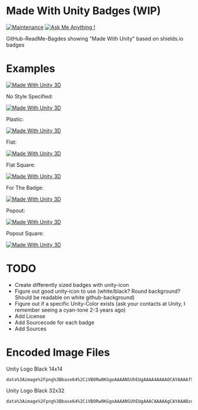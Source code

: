 # Made With Unity Badges (WIP)

[![Maintenance](https://img.shields.io/badge/Maintained%3F-yes-green.svg)](https://github.com/matthiaszarzecki/HackathonList/graphs/commit-activity) [![Ask Me Anything !](https://img.shields.io/badge/Ask%20me-anything-1abc9c.svg)](https://matthewongamedesign.wordpress.com/)

GitHub-ReadMe-Bagdes showing "Made With Unity" based on shields.io badges

# Examples
[![Made With Unity 3D](https://img.shields.io/badge/Made%20With-Unity%203D-blue.svg)](https://unity3d.com/de)


No Style Specified:

[![Made With Unity 3D](https://img.shields.io/badge/Made%20With-Unity%203D-blue.svg?logo=data%3Aimage%2Fpng%3Bbase64%2CiVBORw0KGgoAAAANSUhEUgAAAA4AAAAOCAYAAAAfSC3RAAACE0lEQVQoz2XSv6tXdRzH8efrfT7fX%2FdaXutaSS53CsJFUZOmiEAaNGgwh5AIt7akodoSHRS9uAguXQgdLkENBYI4BBEOEvUPtGhxJb2ldvV%2Bzz3n8341JATe5%2F7YnlrY9RpEUkeFP%2F9eZUfMULdNQFDWEoe2KHO3pTfCvFMzr6RzsfBUlogOsPcBp5U%2BANoigwFJq8BisLl5tXWBtp4HXrX9lTPfx%2FzBf3BPoBf%2Fh07G45kj0ZS7gkXX%2BoEzd%2FauH9XwS8CcMz8F5hWx9wkU0eWR%2BWZ2ua%2F9D6t3bh3D%2BVsXdhdeKGpOua8X%2B8wLwLrtgwEg673IWO42pldr37397HMvPByMxkgwoPnC6bWa0zMNXse%2BIXSgAMcwSwARzXg0mb2siElm5oAYg97qu8fHa27cYzgC%2BTvXvFccOYmMMBDSWNJWnGNwAiMDQWlFEBUIeqNpcfhSW7RR2vwy7JXp4wdHR5OZbjAY0vc9Jr6OwfBsre33VXG%2FiTgczrmQxKPaLq0%2FevhhlPJuGT%2Fz7d2V3yfTaUsaMrvPEdujNB87%2ByHwutHPzdyOl2mzEm3363A0uSXpk8ns1leiKT%2BB%2FkFaRVRFcyLMmiIOJ3ny6XOWwNfdxJxhubG2i%2FgG8iZiTaUsAn%2FJ3Ny8nLndRNwWfGZ8DjgBzZAnx9n%2BJfHKJohg0CWIH%2Fui%2FTX0fJPel%2FCmzCHja0j8C6%2FgByEcpYz%2BAAAAAElFTkSuQmCC)](https://unity3d.com/de)


Plastic:

[![Made With Unity 3D](https://img.shields.io/badge/Made%20With-Unity%203D-blue.svg?style=plastic&logo=data%3Aimage%2Fpng%3Bbase64%2CiVBORw0KGgoAAAANSUhEUgAAAA4AAAAOCAYAAAAfSC3RAAACE0lEQVQoz2XSv6tXdRzH8efrfT7fX%2FdaXutaSS53CsJFUZOmiEAaNGgwh5AIt7akodoSHRS9uAguXQgdLkENBYI4BBEOEvUPtGhxJb2ldvV%2Bzz3n8341JATe5%2F7YnlrY9RpEUkeFP%2F9eZUfMULdNQFDWEoe2KHO3pTfCvFMzr6RzsfBUlogOsPcBp5U%2BANoigwFJq8BisLl5tXWBtp4HXrX9lTPfx%2FzBf3BPoBf%2Fh07G45kj0ZS7gkXX%2BoEzd%2FauH9XwS8CcMz8F5hWx9wkU0eWR%2BWZ2ua%2F9D6t3bh3D%2BVsXdhdeKGpOua8X%2B8wLwLrtgwEg673IWO42pldr37397HMvPByMxkgwoPnC6bWa0zMNXse%2BIXSgAMcwSwARzXg0mb2siElm5oAYg97qu8fHa27cYzgC%2BTvXvFccOYmMMBDSWNJWnGNwAiMDQWlFEBUIeqNpcfhSW7RR2vwy7JXp4wdHR5OZbjAY0vc9Jr6OwfBsre33VXG%2FiTgczrmQxKPaLq0%2FevhhlPJuGT%2Fz7d2V3yfTaUsaMrvPEdujNB87%2ByHwutHPzdyOl2mzEm3363A0uSXpk8ns1leiKT%2BB%2FkFaRVRFcyLMmiIOJ3ny6XOWwNfdxJxhubG2i%2FgG8iZiTaUsAn%2FJ3Ny8nLndRNwWfGZ8DjgBzZAnx9n%2BJfHKJohg0CWIH%2Fui%2FTX0fJPel%2FCmzCHja0j8C6%2FgByEcpYz%2BAAAAAElFTkSuQmCC)](https://unity3d.com/de)


Flat:

[![Made With Unity 3D](https://img.shields.io/badge/Made%20With-Unity%203D-blue.svg?style=flat&logo=data%3Aimage%2Fpng%3Bbase64%2CiVBORw0KGgoAAAANSUhEUgAAAA4AAAAOCAYAAAAfSC3RAAACE0lEQVQoz2XSv6tXdRzH8efrfT7fX%2FdaXutaSS53CsJFUZOmiEAaNGgwh5AIt7akodoSHRS9uAguXQgdLkENBYI4BBEOEvUPtGhxJb2ldvV%2Bzz3n8341JATe5%2F7YnlrY9RpEUkeFP%2F9eZUfMULdNQFDWEoe2KHO3pTfCvFMzr6RzsfBUlogOsPcBp5U%2BANoigwFJq8BisLl5tXWBtp4HXrX9lTPfx%2FzBf3BPoBf%2Fh07G45kj0ZS7gkXX%2BoEzd%2FauH9XwS8CcMz8F5hWx9wkU0eWR%2BWZ2ua%2F9D6t3bh3D%2BVsXdhdeKGpOua8X%2B8wLwLrtgwEg673IWO42pldr37397HMvPByMxkgwoPnC6bWa0zMNXse%2BIXSgAMcwSwARzXg0mb2siElm5oAYg97qu8fHa27cYzgC%2BTvXvFccOYmMMBDSWNJWnGNwAiMDQWlFEBUIeqNpcfhSW7RR2vwy7JXp4wdHR5OZbjAY0vc9Jr6OwfBsre33VXG%2FiTgczrmQxKPaLq0%2FevhhlPJuGT%2Fz7d2V3yfTaUsaMrvPEdujNB87%2ByHwutHPzdyOl2mzEm3363A0uSXpk8ns1leiKT%2BB%2FkFaRVRFcyLMmiIOJ3ny6XOWwNfdxJxhubG2i%2FgG8iZiTaUsAn%2FJ3Ny8nLndRNwWfGZ8DjgBzZAnx9n%2BJfHKJohg0CWIH%2Fui%2FTX0fJPel%2FCmzCHja0j8C6%2FgByEcpYz%2BAAAAAElFTkSuQmCC)](https://unity3d.com/de)


Flat Square:

[![Made With Unity 3D](https://img.shields.io/badge/Made%20With-Unity%203D-blue.svg?style=flat-square&logo=data%3Aimage%2Fpng%3Bbase64%2CiVBORw0KGgoAAAANSUhEUgAAAA4AAAAOCAYAAAAfSC3RAAACE0lEQVQoz2XSv6tXdRzH8efrfT7fX%2FdaXutaSS53CsJFUZOmiEAaNGgwh5AIt7akodoSHRS9uAguXQgdLkENBYI4BBEOEvUPtGhxJb2ldvV%2Bzz3n8341JATe5%2F7YnlrY9RpEUkeFP%2F9eZUfMULdNQFDWEoe2KHO3pTfCvFMzr6RzsfBUlogOsPcBp5U%2BANoigwFJq8BisLl5tXWBtp4HXrX9lTPfx%2FzBf3BPoBf%2Fh07G45kj0ZS7gkXX%2BoEzd%2FauH9XwS8CcMz8F5hWx9wkU0eWR%2BWZ2ua%2F9D6t3bh3D%2BVsXdhdeKGpOua8X%2B8wLwLrtgwEg673IWO42pldr37397HMvPByMxkgwoPnC6bWa0zMNXse%2BIXSgAMcwSwARzXg0mb2siElm5oAYg97qu8fHa27cYzgC%2BTvXvFccOYmMMBDSWNJWnGNwAiMDQWlFEBUIeqNpcfhSW7RR2vwy7JXp4wdHR5OZbjAY0vc9Jr6OwfBsre33VXG%2FiTgczrmQxKPaLq0%2FevhhlPJuGT%2Fz7d2V3yfTaUsaMrvPEdujNB87%2ByHwutHPzdyOl2mzEm3363A0uSXpk8ns1leiKT%2BB%2FkFaRVRFcyLMmiIOJ3ny6XOWwNfdxJxhubG2i%2FgG8iZiTaUsAn%2FJ3Ny8nLndRNwWfGZ8DjgBzZAnx9n%2BJfHKJohg0CWIH%2Fui%2FTX0fJPel%2FCmzCHja0j8C6%2FgByEcpYz%2BAAAAAElFTkSuQmCC)](https://unity3d.com/de)


For The Badge:

[![Made With Unity 3D](https://img.shields.io/badge/Made%20With-Unity%203D-blue.svg?style=for-the-badge&logo=data%3Aimage%2Fpng%3Bbase64%2CiVBORw0KGgoAAAANSUhEUgAAACAAAAAgCAYAAABzenr0AAAGmUlEQVR42q2XW4hVVRjHv2mGmXG8zDjZ3M45%2B3722ffr2WvvMzpOWnh56CFf0l4Ke6ikh4iIiIpEpQhCQ0jIwohK6KEoKqGgiKLLSxQZURiloZQRmkSWXey%2F9rDP2ZPjZULhx5q1z17r%2B%2B9vfZclSW5GipPO4LeoFoQkeAlprRVEU1PU3XUFyVaTVC8j1U2plrao2mpRZbJFStyiupORZCck%2BS2QUd1LSXNSPGuSFLT48yHVS9eoTrpdcdinosU2Vo0mFVx2AZqXLoCxULaTuxU3ewP7%2FgDOFuD5M5IVUsH8BWQQAOOV5W0B3di0IXvZTTD4HPb5FvzNjc0NOyQ4zT5AYP4CpBBfGuXg%2FewOfO1BrD0Dzl4qgpkENSMh8D8EgCp%2BF700gvE%2FLmDoF8VOj831m2Q1twhmSGC%2BAjISbUZjokmCEb2OeXljLuZz2WZPwc0bZaNZgYB3znMMLyt2TOCSBSgQsB4euFZ2suWa27pHcbJ%2FsOZLxWb7ZCe9RTKbDdlh3RhJNBOSG%2FENJaO%2FgS9K86OSxZaAiwhYuYL6%2BxaY%2BO1wezG%2BWtCDV2BIBz0yjEkWDMIwBFDVimjcjpdA1NftNVbygmzG68teEP30asG%2FgAA1W069q6%2BxRc07Uriaj5o3ub8iGj1ig6cRjMI4R4SACaTVmB3y6N6qdoydlvXYEh02pLjpybYIO9mq2OfLAijTA2YK8YrDqtM5ZxzFizjjnvFanQoBCjwgWDFN2PhyCKhYYQPvnsrXYK3caO4SVZ%2BqLoQ6nZiQ7fQ9wZozCwKqBszS7PSIarNS4GQv9Q8s6iXqot7%2Bgdzlig3jLqMRO6AxN6RRJyR86fNq%2BazVYFTQQppwGP%2Ft3tIxnKraceUcAaIfmTjLI5h33O5Pvqo6k329%2FQto0eAw1XQvzwotT8uERpyArgITTrS6YwBfr0e3S7JLYj0ggQenlaSzq2JzQ0kAI8Vr2YrLDneMt85W6t6B4bHagKiHOOeI6hCpAWREmwm3SaNu3C057MNSqn0kG1633HBJMSJSzYTTh9T8pr2%2FlTxcFuBA9dGyQgjYX9H97gnZgCGGOl8Y7qDltSFG9IdbyvFSq9trq5pOHNHwEC8xiAhle1%2FhoZrJVuUCEBwOHn5fNg7%2BBDth4H4Y3gFj28%2FDNtVh2xAPR4uNRTPcPy4rNC6rOTXDJwHGAcQmm%2FJ3rPjpiYZPJLtZjIU%2F8sWXiZM13VardYOqdRNYJLq8dLMZXCYhSA%2BpViSoVkAkeQkPnN8vnwB2XNHDMaUeUoHU8EsEVXjrs5oRLqsYEQQETeR9vEpG8%2FjPZmfg2mc1h%2B1FtD%2BD8Xzs4yPe%2F7lYiz6wR5Q9KuC1QrHYDDbbkHdEJ3usinkuoBJEPKBWYaNT6mwRu%2FGM6ggyw0%2BpARfqbnIOGoqQZEb3KZ0g%2FEuqh5moBMSRdASfEefg65%2FIAxxelxt%2B1Bag81SaXjUtetmJcpfTnMl9g0PLupYsXUYKgskIsnOEKGaIyhgMoEoeLNX%2FNyXFJ44AATUz4fTIaGCl29EjbQENCBhct4b6Riem0DhOKqX6X9WcvWOCTiMVlYZHxpHPAem5CHjHiWHcAy68EF7faVro%2B3q0CUcwIwApKzhpMPteEN84S8DQurVEAwNUkc1p1WudLBekur9iT0Vxif%2Fr7esnxAepNuo7z28jaAMXv9ZpOOwrUfEXC6qf9wrBbt5ZEnAaMSDPLUAyCQKm8NKJWVVRc3f39S%2BkgcVLCe7GF8cEI9z9KDY%2B8PAsiNtXNDfjXnioJrlU5RlgJwc67mcfi2hmFxJAeHEaFJ4ojmSn6rQIm3MBuRAcGWii0gUcrEseL605IWqhAHcvwt8%2FlTrroziyiwrglDxRkD0JAUsKAfloJRibGGOM4SjvhOW0xDtT5T1qTrK2YseXJICnaBMd8lZE8M2YbwS7wK8w%2FraCMgzja%2BCBYYzwBBfAYyG%2BrXxBxW8flObHRYtdKVrpJQsgibuazzGOy1aXaETvl%2FIe5O59C4YehNhJ2YwGIa5ktAw7IKMvgPkJUEA1XE7DbIpGk5XThYC5gIjvMB6a%2B1oe31Vcy%2BfnAVD3MtIhQg8mCdVsR1GC54NgMVZFYQLzPwLDSMhszKBhjvcGIWSl5LAH0Fnf5ed9EQGHcWldCAjM1wPoByaDCEYmgAB%2BO8pHyWXYa5L%2Fd20Uzes63kdkN%2F2k6LSla9h%2BEUFacPkEOFxAiwvIj0nlc7%2FVBTTZyzbDS7xjHhPsdHMFri%2F4F%2FJEeXrIS4d3AAAAAElFTkSuQmCC)](https://unity3d.com/de)


Popout:

[![Made With Unity 3D](https://img.shields.io/badge/Made%20With-Unity%203D-blue.svg?style=popout&logo=data%3Aimage%2Fpng%3Bbase64%2CiVBORw0KGgoAAAANSUhEUgAAACAAAAAgCAYAAABzenr0AAAGmUlEQVR42q2XW4hVVRjHv2mGmXG8zDjZ3M45%2B3722ffr2WvvMzpOWnh56CFf0l4Ke6ikh4iIiIpEpQhCQ0jIwohK6KEoKqGgiKLLSxQZURiloZQRmkSWXey%2F9rDP2ZPjZULhx5q1z17r%2B%2B9vfZclSW5GipPO4LeoFoQkeAlprRVEU1PU3XUFyVaTVC8j1U2plrao2mpRZbJFStyiupORZCck%2BS2QUd1LSXNSPGuSFLT48yHVS9eoTrpdcdinosU2Vo0mFVx2AZqXLoCxULaTuxU3ewP7%2FgDOFuD5M5IVUsH8BWQQAOOV5W0B3di0IXvZTTD4HPb5FvzNjc0NOyQ4zT5AYP4CpBBfGuXg%2FewOfO1BrD0Dzl4qgpkENSMh8D8EgCp%2BF700gvE%2FLmDoF8VOj831m2Q1twhmSGC%2BAjISbUZjokmCEb2OeXljLuZz2WZPwc0bZaNZgYB3znMMLyt2TOCSBSgQsB4euFZ2suWa27pHcbJ%2FsOZLxWb7ZCe9RTKbDdlh3RhJNBOSG%2FENJaO%2FgS9K86OSxZaAiwhYuYL6%2BxaY%2BO1wezG%2BWtCDV2BIBz0yjEkWDMIwBFDVimjcjpdA1NftNVbygmzG68teEP30asG%2FgAA1W069q6%2BxRc07Uriaj5o3ub8iGj1ig6cRjMI4R4SACaTVmB3y6N6qdoydlvXYEh02pLjpybYIO9mq2OfLAijTA2YK8YrDqtM5ZxzFizjjnvFanQoBCjwgWDFN2PhyCKhYYQPvnsrXYK3caO4SVZ%2BqLoQ6nZiQ7fQ9wZozCwKqBszS7PSIarNS4GQv9Q8s6iXqot7%2Bgdzlig3jLqMRO6AxN6RRJyR86fNq%2BazVYFTQQppwGP%2Ft3tIxnKraceUcAaIfmTjLI5h33O5Pvqo6k329%2FQto0eAw1XQvzwotT8uERpyArgITTrS6YwBfr0e3S7JLYj0ggQenlaSzq2JzQ0kAI8Vr2YrLDneMt85W6t6B4bHagKiHOOeI6hCpAWREmwm3SaNu3C057MNSqn0kG1633HBJMSJSzYTTh9T8pr2%2FlTxcFuBA9dGyQgjYX9H97gnZgCGGOl8Y7qDltSFG9IdbyvFSq9trq5pOHNHwEC8xiAhle1%2FhoZrJVuUCEBwOHn5fNg7%2BBDth4H4Y3gFj28%2FDNtVh2xAPR4uNRTPcPy4rNC6rOTXDJwHGAcQmm%2FJ3rPjpiYZPJLtZjIU%2F8sWXiZM13VardYOqdRNYJLq8dLMZXCYhSA%2BpViSoVkAkeQkPnN8vnwB2XNHDMaUeUoHU8EsEVXjrs5oRLqsYEQQETeR9vEpG8%2FjPZmfg2mc1h%2B1FtD%2BD8Xzs4yPe%2F7lYiz6wR5Q9KuC1QrHYDDbbkHdEJ3usinkuoBJEPKBWYaNT6mwRu%2FGM6ggyw0%2BpARfqbnIOGoqQZEb3KZ0g%2FEuqh5moBMSRdASfEefg65%2FIAxxelxt%2B1Bag81SaXjUtetmJcpfTnMl9g0PLupYsXUYKgskIsnOEKGaIyhgMoEoeLNX%2FNyXFJ44AATUz4fTIaGCl29EjbQENCBhct4b6Riem0DhOKqX6X9WcvWOCTiMVlYZHxpHPAem5CHjHiWHcAy68EF7faVro%2B3q0CUcwIwApKzhpMPteEN84S8DQurVEAwNUkc1p1WudLBekur9iT0Vxif%2Fr7esnxAepNuo7z28jaAMXv9ZpOOwrUfEXC6qf9wrBbt5ZEnAaMSDPLUAyCQKm8NKJWVVRc3f39S%2BkgcVLCe7GF8cEI9z9KDY%2B8PAsiNtXNDfjXnioJrlU5RlgJwc67mcfi2hmFxJAeHEaFJ4ojmSn6rQIm3MBuRAcGWii0gUcrEseL605IWqhAHcvwt8%2FlTrroziyiwrglDxRkD0JAUsKAfloJRibGGOM4SjvhOW0xDtT5T1qTrK2YseXJICnaBMd8lZE8M2YbwS7wK8w%2FraCMgzja%2BCBYYzwBBfAYyG%2BrXxBxW8flObHRYtdKVrpJQsgibuazzGOy1aXaETvl%2FIe5O59C4YehNhJ2YwGIa5ktAw7IKMvgPkJUEA1XE7DbIpGk5XThYC5gIjvMB6a%2B1oe31Vcy%2BfnAVD3MtIhQg8mCdVsR1GC54NgMVZFYQLzPwLDSMhszKBhjvcGIWSl5LAH0Fnf5ed9EQGHcWldCAjM1wPoByaDCEYmgAB%2BO8pHyWXYa5L%2Fd20Uzes63kdkN%2F2k6LSla9h%2BEUFacPkEOFxAiwvIj0nlc7%2FVBTTZyzbDS7xjHhPsdHMFri%2F4F%2FJEeXrIS4d3AAAAAElFTkSuQmCC)](https://unity3d.com/de)


Popout Square:

[![Made With Unity 3D](https://img.shields.io/badge/Made%20With-Unity%203D-blue.svg?style=popout-square&logo=data%3Aimage%2Fpng%3Bbase64%2CiVBORw0KGgoAAAANSUhEUgAAACAAAAAgCAYAAABzenr0AAAGmUlEQVR42q2XW4hVVRjHv2mGmXG8zDjZ3M45%2B3722ffr2WvvMzpOWnh56CFf0l4Ke6ikh4iIiIpEpQhCQ0jIwohK6KEoKqGgiKLLSxQZURiloZQRmkSWXey%2F9rDP2ZPjZULhx5q1z17r%2B%2B9vfZclSW5GipPO4LeoFoQkeAlprRVEU1PU3XUFyVaTVC8j1U2plrao2mpRZbJFStyiupORZCck%2BS2QUd1LSXNSPGuSFLT48yHVS9eoTrpdcdinosU2Vo0mFVx2AZqXLoCxULaTuxU3ewP7%2FgDOFuD5M5IVUsH8BWQQAOOV5W0B3di0IXvZTTD4HPb5FvzNjc0NOyQ4zT5AYP4CpBBfGuXg%2FewOfO1BrD0Dzl4qgpkENSMh8D8EgCp%2BF700gvE%2FLmDoF8VOj831m2Q1twhmSGC%2BAjISbUZjokmCEb2OeXljLuZz2WZPwc0bZaNZgYB3znMMLyt2TOCSBSgQsB4euFZ2suWa27pHcbJ%2FsOZLxWb7ZCe9RTKbDdlh3RhJNBOSG%2FENJaO%2FgS9K86OSxZaAiwhYuYL6%2BxaY%2BO1wezG%2BWtCDV2BIBz0yjEkWDMIwBFDVimjcjpdA1NftNVbygmzG68teEP30asG%2FgAA1W069q6%2BxRc07Uriaj5o3ub8iGj1ig6cRjMI4R4SACaTVmB3y6N6qdoydlvXYEh02pLjpybYIO9mq2OfLAijTA2YK8YrDqtM5ZxzFizjjnvFanQoBCjwgWDFN2PhyCKhYYQPvnsrXYK3caO4SVZ%2BqLoQ6nZiQ7fQ9wZozCwKqBszS7PSIarNS4GQv9Q8s6iXqot7%2Bgdzlig3jLqMRO6AxN6RRJyR86fNq%2BazVYFTQQppwGP%2Ft3tIxnKraceUcAaIfmTjLI5h33O5Pvqo6k329%2FQto0eAw1XQvzwotT8uERpyArgITTrS6YwBfr0e3S7JLYj0ggQenlaSzq2JzQ0kAI8Vr2YrLDneMt85W6t6B4bHagKiHOOeI6hCpAWREmwm3SaNu3C057MNSqn0kG1633HBJMSJSzYTTh9T8pr2%2FlTxcFuBA9dGyQgjYX9H97gnZgCGGOl8Y7qDltSFG9IdbyvFSq9trq5pOHNHwEC8xiAhle1%2FhoZrJVuUCEBwOHn5fNg7%2BBDth4H4Y3gFj28%2FDNtVh2xAPR4uNRTPcPy4rNC6rOTXDJwHGAcQmm%2FJ3rPjpiYZPJLtZjIU%2F8sWXiZM13VardYOqdRNYJLq8dLMZXCYhSA%2BpViSoVkAkeQkPnN8vnwB2XNHDMaUeUoHU8EsEVXjrs5oRLqsYEQQETeR9vEpG8%2FjPZmfg2mc1h%2B1FtD%2BD8Xzs4yPe%2F7lYiz6wR5Q9KuC1QrHYDDbbkHdEJ3usinkuoBJEPKBWYaNT6mwRu%2FGM6ggyw0%2BpARfqbnIOGoqQZEb3KZ0g%2FEuqh5moBMSRdASfEefg65%2FIAxxelxt%2B1Bag81SaXjUtetmJcpfTnMl9g0PLupYsXUYKgskIsnOEKGaIyhgMoEoeLNX%2FNyXFJ44AATUz4fTIaGCl29EjbQENCBhct4b6Riem0DhOKqX6X9WcvWOCTiMVlYZHxpHPAem5CHjHiWHcAy68EF7faVro%2B3q0CUcwIwApKzhpMPteEN84S8DQurVEAwNUkc1p1WudLBekur9iT0Vxif%2Fr7esnxAepNuo7z28jaAMXv9ZpOOwrUfEXC6qf9wrBbt5ZEnAaMSDPLUAyCQKm8NKJWVVRc3f39S%2BkgcVLCe7GF8cEI9z9KDY%2B8PAsiNtXNDfjXnioJrlU5RlgJwc67mcfi2hmFxJAeHEaFJ4ojmSn6rQIm3MBuRAcGWii0gUcrEseL605IWqhAHcvwt8%2FlTrroziyiwrglDxRkD0JAUsKAfloJRibGGOM4SjvhOW0xDtT5T1qTrK2YseXJICnaBMd8lZE8M2YbwS7wK8w%2FraCMgzja%2BCBYYzwBBfAYyG%2BrXxBxW8flObHRYtdKVrpJQsgibuazzGOy1aXaETvl%2FIe5O59C4YehNhJ2YwGIa5ktAw7IKMvgPkJUEA1XE7DbIpGk5XThYC5gIjvMB6a%2B1oe31Vcy%2BfnAVD3MtIhQg8mCdVsR1GC54NgMVZFYQLzPwLDSMhszKBhjvcGIWSl5LAH0Fnf5ed9EQGHcWldCAjM1wPoByaDCEYmgAB%2BO8pHyWXYa5L%2Fd20Uzes63kdkN%2F2k6LSla9h%2BEUFacPkEOFxAiwvIj0nlc7%2FVBTTZyzbDS7xjHhPsdHMFri%2F4F%2FJEeXrIS4d3AAAAAElFTkSuQmCC)](https://unity3d.com/de)


# TODO
- Create differently sized badges with unity-icon
- Figure out good unity-icon to use (white/black? Round background? Should be readable on white github-background)
- Figure out if a specific Unity-Color exists (ask your contacts at Unity, I remember seeing a cyan-tone 2-3 years ago)
- Add License
- Add Sourcecode for each badge
- Add Sources

# Encoded Image Files
Unity Logo Black 14x14

```
data%3Aimage%2Fpng%3Bbase64%2CiVBORw0KGgoAAAANSUhEUgAAAA4AAAAOCAYAAAAfSC3RAAACE0lEQVQoz2XSv6tXdRzH8efrfT7fX%2FdaXutaSS53CsJFUZOmiEAaNGgwh5AIt7akodoSHRS9uAguXQgdLkENBYI4BBEOEvUPtGhxJb2ldvV%2Bzz3n8341JATe5%2F7YnlrY9RpEUkeFP%2F9eZUfMULdNQFDWEoe2KHO3pTfCvFMzr6RzsfBUlogOsPcBp5U%2BANoigwFJq8BisLl5tXWBtp4HXrX9lTPfx%2FzBf3BPoBf%2Fh07G45kj0ZS7gkXX%2BoEzd%2FauH9XwS8CcMz8F5hWx9wkU0eWR%2BWZ2ua%2F9D6t3bh3D%2BVsXdhdeKGpOua8X%2B8wLwLrtgwEg673IWO42pldr37397HMvPByMxkgwoPnC6bWa0zMNXse%2BIXSgAMcwSwARzXg0mb2siElm5oAYg97qu8fHa27cYzgC%2BTvXvFccOYmMMBDSWNJWnGNwAiMDQWlFEBUIeqNpcfhSW7RR2vwy7JXp4wdHR5OZbjAY0vc9Jr6OwfBsre33VXG%2FiTgczrmQxKPaLq0%2FevhhlPJuGT%2Fz7d2V3yfTaUsaMrvPEdujNB87%2ByHwutHPzdyOl2mzEm3363A0uSXpk8ns1leiKT%2BB%2FkFaRVRFcyLMmiIOJ3ny6XOWwNfdxJxhubG2i%2FgG8iZiTaUsAn%2FJ3Ny8nLndRNwWfGZ8DjgBzZAnx9n%2BJfHKJohg0CWIH%2Fui%2FTX0fJPel%2FCmzCHja0j8C6%2FgByEcpYz%2BAAAAAElFTkSuQmCC
```

Unity Logo Black 32x32
```
data%3Aimage%2Fpng%3Bbase64%2CiVBORw0KGgoAAAANSUhEUgAAACAAAAAgCAYAAABzenr0AAAGmUlEQVR42q2XW4hVVRjHv2mGmXG8zDjZ3M45%2B3722ffr2WvvMzpOWnh56CFf0l4Ke6ikh4iIiIpEpQhCQ0jIwohK6KEoKqGgiKLLSxQZURiloZQRmkSWXey%2F9rDP2ZPjZULhx5q1z17r%2B%2B9vfZclSW5GipPO4LeoFoQkeAlprRVEU1PU3XUFyVaTVC8j1U2plrao2mpRZbJFStyiupORZCck%2BS2QUd1LSXNSPGuSFLT48yHVS9eoTrpdcdinosU2Vo0mFVx2AZqXLoCxULaTuxU3ewP7%2FgDOFuD5M5IVUsH8BWQQAOOV5W0B3di0IXvZTTD4HPb5FvzNjc0NOyQ4zT5AYP4CpBBfGuXg%2FewOfO1BrD0Dzl4qgpkENSMh8D8EgCp%2BF700gvE%2FLmDoF8VOj831m2Q1twhmSGC%2BAjISbUZjokmCEb2OeXljLuZz2WZPwc0bZaNZgYB3znMMLyt2TOCSBSgQsB4euFZ2suWa27pHcbJ%2FsOZLxWb7ZCe9RTKbDdlh3RhJNBOSG%2FENJaO%2FgS9K86OSxZaAiwhYuYL6%2BxaY%2BO1wezG%2BWtCDV2BIBz0yjEkWDMIwBFDVimjcjpdA1NftNVbygmzG68teEP30asG%2FgAA1W069q6%2BxRc07Uriaj5o3ub8iGj1ig6cRjMI4R4SACaTVmB3y6N6qdoydlvXYEh02pLjpybYIO9mq2OfLAijTA2YK8YrDqtM5ZxzFizjjnvFanQoBCjwgWDFN2PhyCKhYYQPvnsrXYK3caO4SVZ%2BqLoQ6nZiQ7fQ9wZozCwKqBszS7PSIarNS4GQv9Q8s6iXqot7%2Bgdzlig3jLqMRO6AxN6RRJyR86fNq%2BazVYFTQQppwGP%2Ft3tIxnKraceUcAaIfmTjLI5h33O5Pvqo6k329%2FQto0eAw1XQvzwotT8uERpyArgITTrS6YwBfr0e3S7JLYj0ggQenlaSzq2JzQ0kAI8Vr2YrLDneMt85W6t6B4bHagKiHOOeI6hCpAWREmwm3SaNu3C057MNSqn0kG1633HBJMSJSzYTTh9T8pr2%2FlTxcFuBA9dGyQgjYX9H97gnZgCGGOl8Y7qDltSFG9IdbyvFSq9trq5pOHNHwEC8xiAhle1%2FhoZrJVuUCEBwOHn5fNg7%2BBDth4H4Y3gFj28%2FDNtVh2xAPR4uNRTPcPy4rNC6rOTXDJwHGAcQmm%2FJ3rPjpiYZPJLtZjIU%2F8sWXiZM13VardYOqdRNYJLq8dLMZXCYhSA%2BpViSoVkAkeQkPnN8vnwB2XNHDMaUeUoHU8EsEVXjrs5oRLqsYEQQETeR9vEpG8%2FjPZmfg2mc1h%2B1FtD%2BD8Xzs4yPe%2F7lYiz6wR5Q9KuC1QrHYDDbbkHdEJ3usinkuoBJEPKBWYaNT6mwRu%2FGM6ggyw0%2BpARfqbnIOGoqQZEb3KZ0g%2FEuqh5moBMSRdASfEefg65%2FIAxxelxt%2B1Bag81SaXjUtetmJcpfTnMl9g0PLupYsXUYKgskIsnOEKGaIyhgMoEoeLNX%2FNyXFJ44AATUz4fTIaGCl29EjbQENCBhct4b6Riem0DhOKqX6X9WcvWOCTiMVlYZHxpHPAem5CHjHiWHcAy68EF7faVro%2B3q0CUcwIwApKzhpMPteEN84S8DQurVEAwNUkc1p1WudLBekur9iT0Vxif%2Fr7esnxAepNuo7z28jaAMXv9ZpOOwrUfEXC6qf9wrBbt5ZEnAaMSDPLUAyCQKm8NKJWVVRc3f39S%2BkgcVLCe7GF8cEI9z9KDY%2B8PAsiNtXNDfjXnioJrlU5RlgJwc67mcfi2hmFxJAeHEaFJ4ojmSn6rQIm3MBuRAcGWii0gUcrEseL605IWqhAHcvwt8%2FlTrroziyiwrglDxRkD0JAUsKAfloJRibGGOM4SjvhOW0xDtT5T1qTrK2YseXJICnaBMd8lZE8M2YbwS7wK8w%2FraCMgzja%2BCBYYzwBBfAYyG%2BrXxBxW8flObHRYtdKVrpJQsgibuazzGOy1aXaETvl%2FIe5O59C4YehNhJ2YwGIa5ktAw7IKMvgPkJUEA1XE7DbIpGk5XThYC5gIjvMB6a%2B1oe31Vcy%2BfnAVD3MtIhQg8mCdVsR1GC54NgMVZFYQLzPwLDSMhszKBhjvcGIWSl5LAH0Fnf5ed9EQGHcWldCAjM1wPoByaDCEYmgAB%2BO8pHyWXYa5L%2Fd20Uzes63kdkN%2F2k6LSla9h%2BEUFacPkEOFxAiwvIj0nlc7%2FVBTTZyzbDS7xjHhPsdHMFri%2F4F%2FJEeXrIS4d3AAAAAElFTkSuQmCC
```
